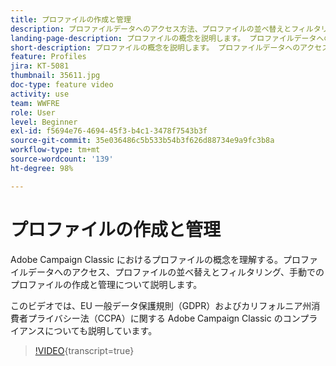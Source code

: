 ```yaml
---
title: プロファイルの作成と管理
description: プロファイルデータへのアクセス方法、プロファイルの並べ替えとフィルタリングの方法およびプロファイルを手動で作成および管理する方法について学習します。EU 一般データ保護規則（GDPR）およびカリフォルニア州消費者プライバシー法（CCPA）への準拠について理解します。
landing-page-description: プロファイルの概念を説明します。 プロファイルデータへのアクセス、プロファイルの並べ替えとフィルタリング、手動でのプロファイルの作成と管理について説明します。GDPR と CCPA について説明します。
short-description: プロファイルの概念を説明します。 プロファイルデータへのアクセス、プロファイルの並べ替えとフィルタリング、手動でのプロファイルの作成と管理について説明します。GDPR と CCPA について説明します。
feature: Profiles
jira: KT-5081
thumbnail: 35611.jpg
doc-type: feature video
activity: use
team: WWFRE
role: User
level: Beginner
exl-id: f5694e76-4694-45f3-b4c1-3478f7543b3f
source-git-commit: 35e036486c5b533b54b3f626d88734e9a9fc3b8a
workflow-type: tm+mt
source-wordcount: '139'
ht-degree: 98%

---
```


# プロファイルの作成と管理

Adobe Campaign Classic におけるプロファイルの概念を理解する。プロファイルデータへのアクセス、プロファイルの並べ替えとフィルタリング、手動でのプロファイルの作成と管理について説明します。

このビデオでは、EU 一般データ保護規則（GDPR）およびカリフォルニア州消費者プライバシー法（CCPA）に関する Adobe Campaign Classic のコンプライアンスについても説明しています。

>[!VIDEO](https://video.tv.adobe.com/v/35611?quality=12&learn=on){transcript=true}
